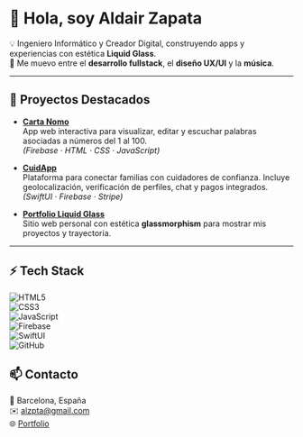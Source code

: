 # 👋 Hola, soy Aldair Zapata 
💡 Ingeniero Informático y Creador Digital, construyendo apps y experiencias con estética **Liquid Glass**.  
🚀 Me muevo entre el **desarrollo fullstack**, el **diseño UX/UI** y la **música**.  

---

## 🚀 Proyectos Destacados  

- **[Carta Nomo](https://alzpta.github.io/Carta-Nomo/)**  
  App web interactiva para visualizar, editar y escuchar palabras asociadas a números del 1 al 100.  
  *(Firebase · HTML · CSS · JavaScript)*  

- **[CuidApp](https://alzpta.github.io/CuidApp/)**  
  Plataforma para conectar familias con cuidadores de confianza. Incluye geolocalización, verificación de perfiles, chat y pagos integrados.  
  *(SwiftUI · Firebase · Stripe)*  

- **[Portfolio Liquid Glass](https://alzpta.github.io/)**  
  Sitio web personal con estética **glassmorphism** para mostrar mis proyectos y trayectoria.  

---

## ⚡ Tech Stack  

![HTML5](https://img.shields.io/badge/HTML5-E34F26?logo=html5&logoColor=white)  
![CSS3](https://img.shields.io/badge/CSS3-1572B6?logo=css3&logoColor=white)  
![JavaScript](https://img.shields.io/badge/JavaScript-F7DF1E?logo=javascript&logoColor=black)  
![Firebase](https://img.shields.io/badge/Firebase-FFCA28?logo=firebase&logoColor=black)  
![SwiftUI](https://img.shields.io/badge/SwiftUI-FA7343?logo=swift&logoColor=white)  
![GitHub](https://img.shields.io/badge/GitHub-181717?logo=github&logoColor=white)  

## 📫 Contacto  

📍 Barcelona, España  
✉️ [alzpta@gmail.com](mailto:alzpta@gmail.com)  
🌐 [Portfolio](https://alzpta.github.io/)  

